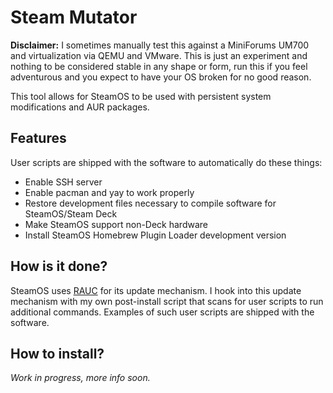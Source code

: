 # Steam Mutator

**Disclaimer:** I sometimes manually test this against a MiniForums UM700 and
virtualization via QEMU and VMware. This is just an experiment and nothing to be
considered stable in any shape or form, run this if you feel adventurous and you
expect to have your OS broken for no good reason.

This tool allows for SteamOS to be used with persistent system modifications and
AUR packages.

## Features

User scripts are shipped with the software to automatically do these things:

- Enable SSH server
- Enable pacman and yay to work properly
- Restore development files necessary to compile software for SteamOS/Steam Deck
- Make SteamOS support non-Deck hardware
- Install SteamOS Homebrew Plugin Loader development version

## How is it done?

SteamOS uses [RAUC](https://rauc.io) for its update mechanism. I hook into this
update mechanism with my own post-install script that scans for user scripts to
run additional commands. Examples of such user scripts are shipped with the
software.

## How to install?

*Work in progress, more info soon.*
